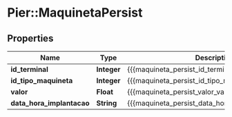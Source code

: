 # Pier::MaquinetaPersist

## Properties
Name | Type | Description | Notes
------------ | ------------- | ------------- | -------------
**id_terminal** | **Integer** | {{{maquineta_persist_id_terminal_value}}} | 
**id_tipo_maquineta** | **Integer** | {{{maquineta_persist_id_tipo_maquineta_value}}} | 
**valor** | **Float** | {{{maquineta_persist_valor_value}}} | 
**data_hora_implantacao** | **String** | {{{maquineta_persist_data_hora_implantacao_value}}} | 



